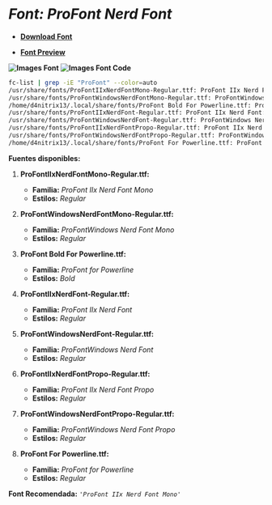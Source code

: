 <!-- Autor: Daniel Benjamin Perez Morales -->
<!-- GitHub: https://github.com/DanielPerezMoralesDev13 -->
<!-- Correo electrónico: danielperezdev@proton.me -->

# ***Font: ProFont Nerd Font***

- **[Download Font](https://github.com/ryanoasis/nerd-fonts/releases/download/v3.2.1/Overpass.zip "https://github.com/ryanoasis/nerd-fonts/releases/download/v3.2.1/Overpass.zip")**

- **[Font Preview](https://www.programmingfonts.org/#profont "https://www.programmingfonts.org/#profont")**

**![Images Font](../../Fonts/Overpass%20Nerd%20Font.png "Fonts/ProFont Nerd Font.png")**
**![Images Font Code](../../Font%20Images%20Code/Overpass%20Nerd%20Font%20Code.png "Font Images Code/ProFont Nerd Font Code.png")**

```bash
fc-list | grep -iE "ProFont" --color=auto
/usr/share/fonts/ProFontIIxNerdFontMono-Regular.ttf: ProFont IIx Nerd Font Mono:style=Regular
/usr/share/fonts/ProFontWindowsNerdFontMono-Regular.ttf: ProFontWindows Nerd Font Mono:style=Regular
/home/d4nitrix13/.local/share/fonts/ProFont Bold For Powerline.ttf: ProFont for Powerline:style=Bold
/usr/share/fonts/ProFontIIxNerdFont-Regular.ttf: ProFont IIx Nerd Font:style=Regular
/usr/share/fonts/ProFontWindowsNerdFont-Regular.ttf: ProFontWindows Nerd Font:style=Regular
/usr/share/fonts/ProFontIIxNerdFontPropo-Regular.ttf: ProFont IIx Nerd Font Propo:style=Regular
/usr/share/fonts/ProFontWindowsNerdFontPropo-Regular.ttf: ProFontWindows Nerd Font Propo:style=Regular
/home/d4nitrix13/.local/share/fonts/ProFont For Powerline.ttf: ProFont for Powerline:style=Regular
```

**Fuentes disponibles:**

1. **ProFontIIxNerdFontMono-Regular.ttf:**
   - **Familia:** *ProFont IIx Nerd Font Mono*
   - **Estilos:** *Regular*

2. **ProFontWindowsNerdFontMono-Regular.ttf:**
   - **Familia:** *ProFontWindows Nerd Font Mono*
   - **Estilos:** *Regular*

3. **ProFont Bold For Powerline.ttf:**
   - **Familia:** *ProFont for Powerline*
   - **Estilos:** *Bold*

4. **ProFontIIxNerdFont-Regular.ttf:**
   - **Familia:** *ProFont IIx Nerd Font*
   - **Estilos:** *Regular*

5. **ProFontWindowsNerdFont-Regular.ttf:**
   - **Familia:** *ProFontWindows Nerd Font*
   - **Estilos:** *Regular*

6. **ProFontIIxNerdFontPropo-Regular.ttf:**
   - **Familia:** *ProFont IIx Nerd Font Propo*
   - **Estilos:** *Regular*

7. **ProFontWindowsNerdFontPropo-Regular.ttf:**
   - **Familia:** *ProFontWindows Nerd Font Propo*
   - **Estilos:** *Regular*

8. **ProFont For Powerline.ttf:**
   - **Familia:** *ProFont for Powerline*
   - **Estilos:** *Regular*

**Font Recomendada:** *`'ProFont IIx Nerd Font Mono'`*
